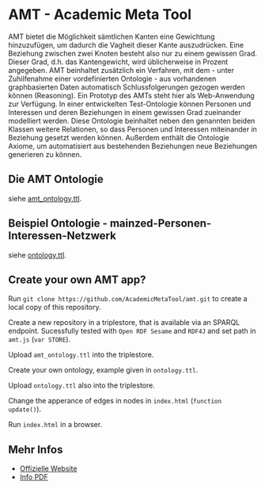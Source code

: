 # AMT - Academic Meta Tool

AMT bietet die Möglichkeit sämtlichen Kanten eine Gewichtung hinzuzufügen, um dadurch die Vagheit dieser Kante auszudrücken. Eine Beziehung zwischen zwei Knoten besteht also nur zu einem gewissen Grad. Dieser Grad, d.h. das Kantengewicht, wird üblicherweise in Prozent angegeben. AMT beinhaltet zusätzlich ein Verfahren, mit dem - unter Zuhilfenahme einer vordefinierten Ontologie - aus vorhandenen graphbasierten Daten automatisch Schlussfolgerungen gezogen werden können (Reasoning). Ein Prototyp des AMTs steht hier als Web-Anwendung zur Verfügung. In einer entwickelten Test-Ontologie können Personen und Interessen und deren Beziehungen in einem gewissen Grad zueinander modelliert werden. Diese Ontologie beinhaltet neben den genannten beiden Klassen weitere Relationen, so dass Personen und Interessen miteinander in Beziehung gesetzt werden können. Außerdem enthält die Ontologie Axiome, um automatisiert aus bestehenden Beziehungen neue Beziehungen generieren zu können.

## Die AMT Ontologie

siehe [amt_ontology.ttl](https://github.com/AcademicMetaTool/amt/blob/master/amt_ontology.ttl).

## Beispiel Ontologie - mainzed-Personen-Interessen-Netzwerk

siehe [ontology.ttl](https://github.com/AcademicMetaTool/amt/blob/master/ontology.ttl).

## Create your own AMT app?

Run `git clone https://github.com/AcademicMetaTool/amt.git` to create a local copy of this repository.

Create a new repository in a triplestore, that is available via an SPARQL endpoint. Sucessfully tested with `Open RDF Sesame` and `RDF4J` and set path in `amt.js` (`var STORE`).

Upload `amt_ontology.ttl` into the triplestore.

Create your own ontology, example given in `ontology.ttl`.

Upload `ontology.ttl` also into the triplestore.

Change the apperance of edges in nodes in `index.html` (`function update()`).

Run `index.html` in a browser.

## Mehr Infos

* [Offizielle Website](http://academic-meta-tool.xyz)
* [Info PDF](http://unold.net/amt/amt.pdf)
